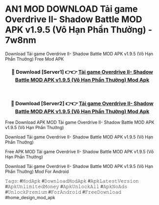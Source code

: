 # AN1 MOD DOWNLOAD Tải game Overdrive II- Shadow Battle MOD APK v1.9.5 (Vô Hạn Phần Thưởng) - 7w8nm
Download Tải game Overdrive II- Shadow Battle MOD APK v1.9.5 (Vô Hạn Phần Thưởng) Free Mod APK

<div align="center">
<h3>🔴 Download [Server1] 👉👉 <a href="https://apk-comot.site?title=Tải_game_Overdrive_II-_Shadow_Battle_MOD_APK_v1.9.5_(Vô_Hạn_Phần_Thưởng)">Tải game Overdrive II- Shadow Battle MOD APK v1.9.5 (Vô Hạn Phần Thưởng) Mod Apk</a></h3><br>

<h3>🔴 Download [Server2] 👉👉 <a href="https://apk-comot.site?title=Tải_game_Overdrive_II-_Shadow_Battle_MOD_APK_v1.9.5_(Vô_Hạn_Phần_Thưởng)">Tải game Overdrive II- Shadow Battle MOD APK v1.9.5 (Vô Hạn Phần Thưởng) Mod Apk</a></h3>
</div>


Free Download APK MOD Tải game Overdrive II- Shadow Battle MOD APK v1.9.5 (Vô Hạn Phần Thưởng)

Download Tải game Overdrive II- Shadow Battle MOD APK v1.9.5 (Vô Hạn Phần Thưởng) 

Free APK MOD Tải game Overdrive II- Shadow Battle MOD APK v1.9.5 (Vô Hạn Phần Thưởng) 

Download Tải game Overdrive II- Shadow Battle MOD APK v1.9.5 (Vô Hạn Phần Thưởng) Mod For Android

𝚃𝚊𝚐𝚜: #𝙼𝚘𝚍𝙰𝚙𝚔 #𝙳𝚘𝚠𝚗𝚕𝚘𝚊𝚍𝙼𝚘𝚍𝙰𝚙𝚔 #𝙰𝚙𝚔𝙻𝚊𝚝𝚎𝚜𝚝𝚅𝚎𝚛𝚜𝚒𝚘𝚗 #𝙰𝚙𝚔𝚄𝚗𝚕𝚒𝚖𝚒𝚝𝚎𝚍𝙼𝚘𝚗𝚎𝚢 #𝙰𝚙𝚔𝚄𝚗𝚕𝚘𝚌𝚔𝙰𝚕𝚕 #𝙰𝚙𝚔𝙽𝚘𝙰𝚍𝚜 #𝚄𝚗𝚕𝚘𝚌𝚔𝙿𝚛𝚎𝚖𝚒𝚞𝚖 #𝙵𝚘𝚛𝙰𝚗𝚍𝚛𝚘𝚒𝚍 #𝙵𝚛𝚎𝚎𝙳𝚘𝚠𝚗𝚕𝚘𝚊𝚍 #home_design_mod_apk